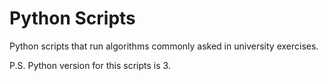 # Python Scripts

Python scripts that run algorithms commonly asked in university exercises.


P.S. Python version for this scripts is 3.
